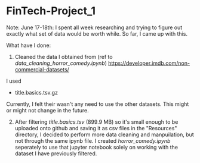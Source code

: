 # FinTech-Project_1

Note:
June 17-18th:
I spent all week researching and trying to figure out exactly what set of data would be worth while. So far, I came up with this.

What have I done:
1) Cleaned the data I obtained from (ref to *data_cleaning_horror_comedy.ipynb*)
https://developer.imdb.com/non-commercial-datasets/

I used
- title.basics.tsv.gz

Currently, I felt their wasn't any need to use the other datasets. This might or might not change in the future.

2) After filtering *title.basics.tsv* (899.9 MB) so it's small enough to be uploaded onto github and saving it as csv files in the "Resources" directory, I decided to perform more data cleaning and manpuilation, but not through the same ipynb file. I created *horror_comedy.ipynb* seperately to use that jupyter notebook solely on working with the dataset I have previously filtered.
